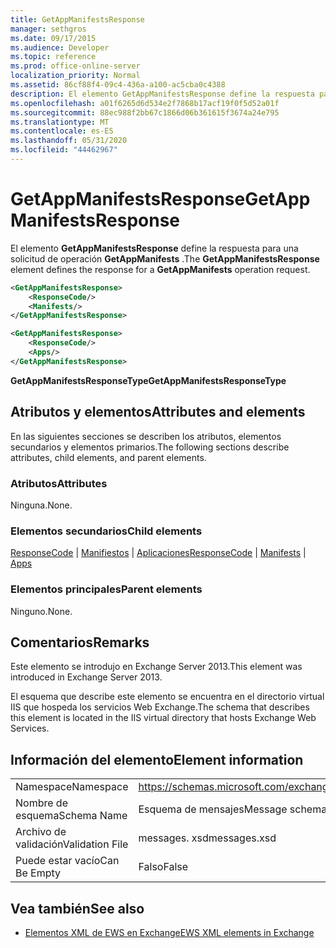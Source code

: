 ```yaml
---
title: GetAppManifestsResponse
manager: sethgros
ms.date: 09/17/2015
ms.audience: Developer
ms.topic: reference
ms.prod: office-online-server
localization_priority: Normal
ms.assetid: 86cf88f4-09c4-436a-a100-ac5cba0c4388
description: El elemento GetAppManifestsResponse define la respuesta para una solicitud de operación GetAppManifests.
ms.openlocfilehash: a01f6265d6d534e2f7868b17acf19f0f5d52a01f
ms.sourcegitcommit: 88ec988f2bb67c1866d06b361615f3674a24e795
ms.translationtype: MT
ms.contentlocale: es-ES
ms.lasthandoff: 05/31/2020
ms.locfileid: "44462967"
---
```

# <a name="getappmanifestsresponse"></a><span data-ttu-id="04d06-103">GetAppManifestsResponse</span><span class="sxs-lookup"><span data-stu-id="04d06-103">GetAppManifestsResponse</span></span>

<span data-ttu-id="04d06-104">El elemento **GetAppManifestsResponse** define la respuesta para una solicitud de operación **GetAppManifests** .</span><span class="sxs-lookup"><span data-stu-id="04d06-104">The **GetAppManifestsResponse** element defines the response for a **GetAppManifests** operation request.</span></span> 
  
```xml
<GetAppManifestsResponse>
    <ResponseCode/>
    <Manifests/>
</GetAppManifestsResponse>
```

```xml
<GetAppManifestsResponse>
    <ResponseCode/>
    <Apps/>
</GetAppManifestsResponse>
```

<span data-ttu-id="04d06-105">**GetAppManifestsResponseType**</span><span class="sxs-lookup"><span data-stu-id="04d06-105">**GetAppManifestsResponseType**</span></span>

## <a name="attributes-and-elements"></a><span data-ttu-id="04d06-106">Atributos y elementos</span><span class="sxs-lookup"><span data-stu-id="04d06-106">Attributes and elements</span></span>

<span data-ttu-id="04d06-107">En las siguientes secciones se describen los atributos, elementos secundarios y elementos primarios.</span><span class="sxs-lookup"><span data-stu-id="04d06-107">The following sections describe attributes, child elements, and parent elements.</span></span>
  
### <a name="attributes"></a><span data-ttu-id="04d06-108">Atributos</span><span class="sxs-lookup"><span data-stu-id="04d06-108">Attributes</span></span>

<span data-ttu-id="04d06-109">Ninguna.</span><span class="sxs-lookup"><span data-stu-id="04d06-109">None.</span></span>
  
### <a name="child-elements"></a><span data-ttu-id="04d06-110">Elementos secundarios</span><span class="sxs-lookup"><span data-stu-id="04d06-110">Child elements</span></span>

<span data-ttu-id="04d06-111">[ResponseCode](responsecode.md)  |  [Manifiestos](manifests.md)  |  [Aplicaciones](apps.md)</span><span class="sxs-lookup"><span data-stu-id="04d06-111">[ResponseCode](responsecode.md) | [Manifests](manifests.md) | [Apps](apps.md)</span></span>
  
### <a name="parent-elements"></a><span data-ttu-id="04d06-112">Elementos principales</span><span class="sxs-lookup"><span data-stu-id="04d06-112">Parent elements</span></span>

<span data-ttu-id="04d06-113">Ninguno.</span><span class="sxs-lookup"><span data-stu-id="04d06-113">None.</span></span>
  
## <a name="remarks"></a><span data-ttu-id="04d06-114">Comentarios</span><span class="sxs-lookup"><span data-stu-id="04d06-114">Remarks</span></span>

<span data-ttu-id="04d06-115">Este elemento se introdujo en Exchange Server 2013.</span><span class="sxs-lookup"><span data-stu-id="04d06-115">This element was introduced in Exchange Server 2013.</span></span>
  
<span data-ttu-id="04d06-116">El esquema que describe este elemento se encuentra en el directorio virtual IIS que hospeda los servicios Web Exchange.</span><span class="sxs-lookup"><span data-stu-id="04d06-116">The schema that describes this element is located in the IIS virtual directory that hosts Exchange Web Services.</span></span>
  
## <a name="element-information"></a><span data-ttu-id="04d06-117">Información del elemento</span><span class="sxs-lookup"><span data-stu-id="04d06-117">Element information</span></span>

|||
|:-----|:-----|
|<span data-ttu-id="04d06-118">Namespace</span><span class="sxs-lookup"><span data-stu-id="04d06-118">Namespace</span></span>  <br/> |https://schemas.microsoft.com/exchange/services/2006/messages  <br/> |
|<span data-ttu-id="04d06-119">Nombre de esquema</span><span class="sxs-lookup"><span data-stu-id="04d06-119">Schema Name</span></span>  <br/> |<span data-ttu-id="04d06-120">Esquema de mensajes</span><span class="sxs-lookup"><span data-stu-id="04d06-120">Message schema</span></span>  <br/> |
|<span data-ttu-id="04d06-121">Archivo de validación</span><span class="sxs-lookup"><span data-stu-id="04d06-121">Validation File</span></span>  <br/> |<span data-ttu-id="04d06-122">messages. xsd</span><span class="sxs-lookup"><span data-stu-id="04d06-122">messages.xsd</span></span>  <br/> |
|<span data-ttu-id="04d06-123">Puede estar vacío</span><span class="sxs-lookup"><span data-stu-id="04d06-123">Can Be Empty</span></span>  <br/> |<span data-ttu-id="04d06-124">Falso</span><span class="sxs-lookup"><span data-stu-id="04d06-124">False</span></span>  <br/> |
   
## <a name="see-also"></a><span data-ttu-id="04d06-125">Vea también</span><span class="sxs-lookup"><span data-stu-id="04d06-125">See also</span></span>

- [<span data-ttu-id="04d06-126">Elementos XML de EWS en Exchange</span><span class="sxs-lookup"><span data-stu-id="04d06-126">EWS XML elements in Exchange</span></span>](ews-xml-elements-in-exchange.md)

